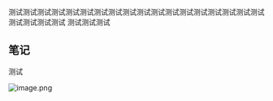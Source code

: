 测试测试测试测试测试测试测试测试测试测试测试测试测试测试测试测试测试测试测试测试测试测试
测试测试测试


## 笔记
测试


![image.png](https://cdn.nlark.com/yuque/0/2024/png/12664646/1724482470717-40d7d870-1f9a-48b0-9465-3115a8aac046.png#averageHue=%23e0e0df&clientId=ue58c913c-6dc3-4&from=paste&height=445&id=u32ffc022&originHeight=980&originWidth=3034&originalType=binary&ratio=2.200000047683716&rotation=0&showTitle=false&size=229350&status=done&style=none&taskId=u4aafdb07-485a-4320-903e-9fcd5866a4f&title=&width=1379.0908791999193)


